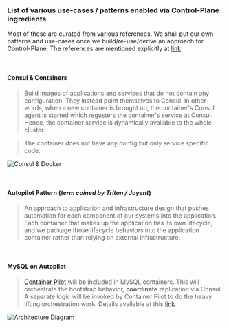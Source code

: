 ### List of various use-cases / patterns enabled via Control-Plane ingredients

Most of these are curated from various references. We shall put our own patterns 
and use-cases once we build/re-use/derive an approach for Control-Plane. The
references are mentioned explicitly at 
[link](https://github.com/openebs/Control-Plane/blob/master/Reference-Articles.md)

<br />

#### Consul & Containers

> Build images of applications and services that do not contain any configuration. They
instead point themselves to Consul. In other words, when a new container is brought up, the
container's Consul agent is started which regusters the container's service at Consul. Hence,
the container service is dynamically available to the whole cluster.

> The container does not have any config but only service specific code.

![Consul & Docker](http://www.pythian.com/blog/wp-content/uploads/Consul-Demo-Architecture.png)

<br />

#### Autopilot Pattern (*term coined by Triton / Joyent*)

> An approach to application and infrastructure design that pushes automation for each component 
of our systems into the application. Each container that makes up the application has its own 
lifecycle, and we package those lifecycle behaviors into the application container rather than 
relying on external infrastructure.

<br />

#### MySQL on Autopilot

> [Container Pilot](https://www.joyent.com/containerpilot) will be included in MySQL containers.
This will orchestrate the bootstrap behavior, **coordinate** replication via Consul. A separate
logic will be invoked by Container Pilot to do the heavy lifting orchestration work. Details 
available at this [link](https://www.joyent.com/blog/dbaas-simplicity-no-lock-in)

![Architecture Diagram](https://www.joyent.com/content/blog/20160222-dbaas-simplicity-no-lock-in/architecture.png)
